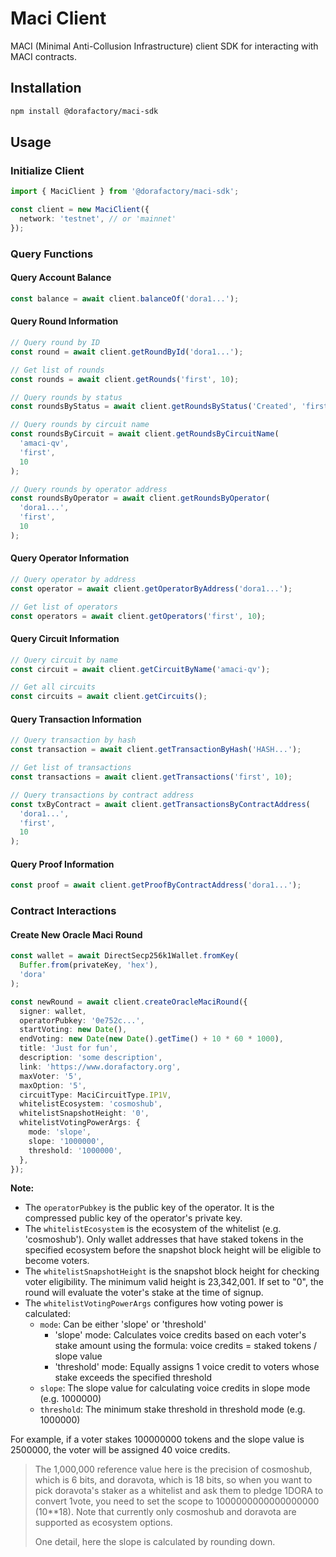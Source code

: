 # Maci Client

MACI (Minimal Anti-Collusion Infrastructure) client SDK for interacting with MACI contracts.

## Installation

```bash
npm install @dorafactory/maci-sdk
```

## Usage

### Initialize Client

```typescript
import { MaciClient } from '@dorafactory/maci-sdk';

const client = new MaciClient({
  network: 'testnet', // or 'mainnet'
});
```

### Query Functions

#### Query Account Balance

```typescript
const balance = await client.balanceOf('dora1...');
```

#### Query Round Information

```typescript
// Query round by ID
const round = await client.getRoundById('dora1...');

// Get list of rounds
const rounds = await client.getRounds('first', 10);

// Query rounds by status
const roundsByStatus = await client.getRoundsByStatus('Created', 'first', 10);

// Query rounds by circuit name
const roundsByCircuit = await client.getRoundsByCircuitName(
  'amaci-qv',
  'first',
  10
);

// Query rounds by operator address
const roundsByOperator = await client.getRoundsByOperator(
  'dora1...',
  'first',
  10
);
```

#### Query Operator Information

```typescript
// Query operator by address
const operator = await client.getOperatorByAddress('dora1...');

// Get list of operators
const operators = await client.getOperators('first', 10);
```

#### Query Circuit Information

```typescript
// Query circuit by name
const circuit = await client.getCircuitByName('amaci-qv');

// Get all circuits
const circuits = await client.getCircuits();
```

#### Query Transaction Information

```typescript
// Query transaction by hash
const transaction = await client.getTransactionByHash('HASH...');

// Get list of transactions
const transactions = await client.getTransactions('first', 10);

// Query transactions by contract address
const txByContract = await client.getTransactionsByContractAddress(
  'dora1...',
  'first',
  10
);
```

#### Query Proof Information

```typescript
const proof = await client.getProofByContractAddress('dora1...');
```

### Contract Interactions

#### Create New Oracle Maci Round

```typescript
const wallet = await DirectSecp256k1Wallet.fromKey(
  Buffer.from(privateKey, 'hex'),
  'dora'
);

const newRound = await client.createOracleMaciRound({
  signer: wallet,
  operatorPubkey: '0e752c...',
  startVoting: new Date(),
  endVoting: new Date(new Date().getTime() + 10 * 60 * 1000),
  title: 'Just for fun',
  description: 'some description',
  link: 'https://www.dorafactory.org',
  maxVoter: '5',
  maxOption: '5',
  circuitType: MaciCircuitType.IP1V,
  whitelistEcosystem: 'cosmoshub',
  whitelistSnapshotHeight: '0',
  whitelistVotingPowerArgs: {
    mode: 'slope',
    slope: '1000000',
    threshold: '1000000',
  },
});
```

**Note:**

- The `operatorPubkey` is the public key of the operator. It is the compressed public key of the operator's private key.
- The `whitelistEcosystem` is the ecosystem of the whitelist (e.g. 'cosmoshub'). Only wallet addresses that have staked tokens in the specified ecosystem before the snapshot block height will be eligible to become voters.
- The `whitelistSnapshotHeight` is the snapshot block height for checking voter eligibility. The minimum valid height is 23,342,001. If set to "0", the round will evaluate the voter's stake at the time of signup.
- The `whitelistVotingPowerArgs` configures how voting power is calculated:
  - `mode`: Can be either 'slope' or 'threshold'
    - 'slope' mode: Calculates voice credits based on each voter's stake amount using the formula: voice credits = staked tokens / slope value
    - 'threshold' mode: Equally assigns 1 voice credit to voters whose stake exceeds the specified threshold
  - `slope`: The slope value for calculating voice credits in slope mode (e.g. 1000000)
  - `threshold`: The minimum stake threshold in threshold mode (e.g. 1000000)

For example, if a voter stakes 100000000 tokens and the slope value is 2500000, the voter will be assigned 40 voice credits.

> The 1,000,000 reference value here is the precision of cosmoshub, which is 6 bits, and doravota, which is 18 bits, so when you want to pick doravota's staker as a whitelist and ask them to pledge 1DORA to convert 1vote, you need to set the scope to 1000000000000000000 (10\*\*18). Note that currently only cosmoshub and doravota are supported as ecosystem options.
>
> One detail, here the slope is calculated by rounding down.
